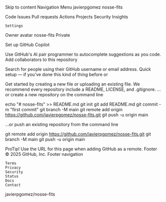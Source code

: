 
Skip to content
Navigation Menu
javierpgomez
nosse-fits

Code
Issues
Pull requests
Actions
Projects
Security
Insights

    Settings

Owner avatar
nosse-fits
Private

Set up GitHub Copilot

Use GitHub's AI pair programmer to autocomplete suggestions as you code.
Add collaborators to this repository

Search for people using their GitHub username or email address.
Quick setup — if you’ve done this kind of thing before
or

Get started by creating a new file or uploading an existing file. We recommend every repository include a README, LICENSE, and .gitignore.
…or create a new repository on the command line

echo "# nosse-fits" >> README.md
git init
git add README.md
git commit -m "first commit"
git branch -M main
git remote add origin https://github.com/javierpgomez/nosse-fits.git
git push -u origin main

…or push an existing repository from the command line

git remote add origin https://github.com/javierpgomez/nosse-fits.git
git branch -M main
git push -u origin main

ProTip! Use the URL for this page when adding GitHub as a remote.
Footer
© 2025 GitHub, Inc.
Footer navigation

    Terms
    Privacy
    Security
    Status
    Docs
    Contact

javierpgomez/nosse-fits
